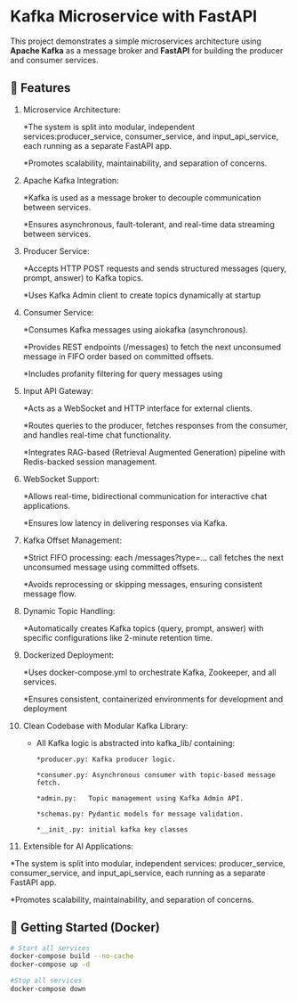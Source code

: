 # Kafka Microservice with FastAPI

This project demonstrates a simple microservices architecture using **Apache Kafka** as a message broker and **FastAPI** for building the producer and consumer services.

## 🚀 Features

1. Microservice Architecture:

   *The system is split into modular, independent services:producer_service, consumer_service, and input_api_service, each running as a separate FastAPI app.

   *Promotes scalability, maintainability, and separation of concerns.
2. Apache Kafka Integration:

   *Kafka is used as a message broker to decouple communication between services.

   *Ensures asynchronous, fault-tolerant, and real-time data streaming between services.
3. Producer Service:

   *Accepts HTTP POST requests and sends structured messages (query, prompt, answer) to Kafka topics.

   *Uses Kafka Admin client to create topics dynamically at startup
4. Consumer Service:

   *Consumes Kafka messages using aiokafka (asynchronous).

   *Provides REST endpoints (/messages) to fetch the next unconsumed message in FIFO order based on committed offsets.

   *Includes profanity filtering for query messages using
5. Input API Gateway:

   *Acts as a WebSocket and HTTP interface for external clients.

   *Routes queries to the producer, fetches responses from the consumer, and handles real-time chat functionality.

   *Integrates RAG-based (Retrieval Augmented Generation) pipeline with Redis-backed session management.
6. WebSocket Support:

   *Allows real-time, bidirectional communication for interactive chat applications.

   *Ensures low latency in delivering responses via Kafka.
7. Kafka Offset Management:

   *Strict FIFO processing: each /messages?type=... call fetches the next unconsumed message using committed offsets.

   *Avoids reprocessing or skipping messages, ensuring consistent message flow.
8. Dynamic Topic Handling:

   *Automatically creates Kafka topics (query, prompt, answer) with specific configurations like 2-minute retention time.
9. Dockerized Deployment:

   *Uses docker-compose.yml to orchestrate Kafka, Zookeeper, and all services.

   *Ensures consistent, containerized environments for development and deployment
10. Clean Codebase with Modular Kafka Library:

    * All Kafka logic is abstracted into kafka_lib/ containing:

          *producer.py: Kafka producer logic.

          *consumer.py: Asynchronous consumer with topic-based message fetch.

          *admin.py:   Topic management using Kafka Admin API.

          *schemas.py: Pydantic models for message validation.

          *__init_.py: initial kafka key classes
11. Extensible for AI Applications:

   *The system is split into modular, independent services: producer_service, consumer_service, and input_api_service, each running as a separate FastAPI app.

   *Promotes scalability, maintainability, and separation of concerns.


## 🐳 Getting Started (Docker)

```bash
# Start all services
docker-compose build --no-cache
docker-compose up -d

#Stop all services
docker-compose down
